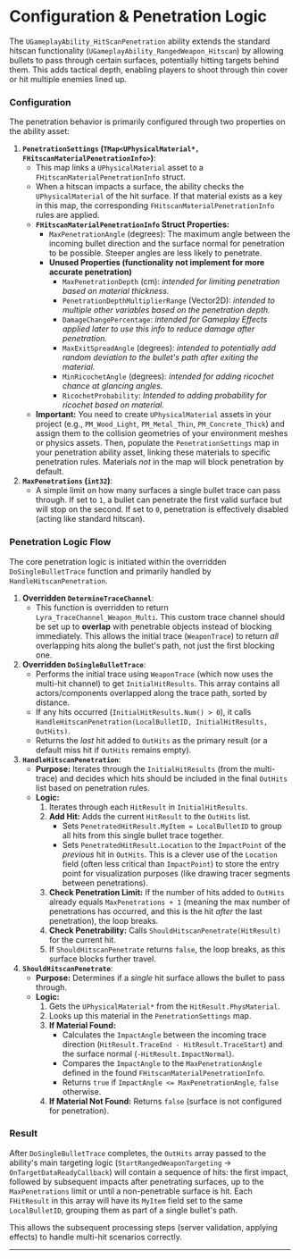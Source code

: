 # Configuration & Penetration Logic

The `UGameplayAbility_HitScanPenetration` ability extends the standard hitscan functionality (`UGameplayAbility_RangedWeapon_Hitscan`) by allowing bullets to pass through certain surfaces, potentially hitting targets behind them. This adds tactical depth, enabling players to shoot through thin cover or hit multiple enemies lined up.

### Configuration

The penetration behavior is primarily configured through two properties on the ability asset:

1. **`PenetrationSettings` (`TMap<UPhysicalMaterial*, FHitscanMaterialPenetrationInfo>`)**:
   * This map links a `UPhysicalMaterial` asset to a `FHitscanMaterialPenetrationInfo` struct.
   * When a hitscan impacts a surface, the ability checks the `UPhysicalMaterial` of the hit surface. If that material exists as a key in this map, the corresponding `FHitscanMaterialPenetrationInfo` rules are applied.
   * **`FHitscanMaterialPenetrationInfo` Struct Properties:**
     * `MaxPenetrationAngle` (degrees): The maximum angle between the incoming bullet direction and the surface normal for penetration to be possible. Steeper angles are less likely to penetrate.
     * **Unused Properties (functionality not implement for more accurate penetration)**
       * `MaxPenetrationDepth` (cm): _intended for limiting penetration based on material thickness._
       * `PenetrationDepthMultiplierRange` (Vector2D): _intended to multiple other variables based on the penetration depth._
       * `DamageChangePercentage`: _intended for Gameplay Effects applied later to use this info to reduce damage after penetration._
       * `MaxExitSpreadAngle` (degrees): _intended to potentially add random deviation to the bullet's path after exiting the material._
       * `MinRicochetAngle` (degrees): _intended for adding ricochet chance at glancing angles._
       * `RicochetProbability`: _Intended to adding probability for ricochet based on material._
   * **Important:** You need to create `UPhysicalMaterial` assets in your project (e.g., `PM_Wood_Light`, `PM_Metal_Thin`, `PM_Concrete_Thick`) and assign them to the collision geometries of your environment meshes or physics assets. Then, populate the `PenetrationSettings` map in your penetration ability asset, linking these materials to specific penetration rules. Materials _not_ in the map will block penetration by default.
2. **`MaxPenetrations` (`int32`)**:
   * A simple limit on how many surfaces a single bullet trace can pass through. If set to `1`, a bullet can penetrate the first valid surface but will stop on the second. If set to `0`, penetration is effectively disabled (acting like standard hitscan).

### Penetration Logic Flow

The core penetration logic is initiated within the overridden `DoSingleBulletTrace` function and primarily handled by `HandleHitscanPenetration`.

1. **Overridden `DetermineTraceChannel`**:
   * This function is overridden to return `Lyra_TraceChannel_Weapon_Multi`. This custom trace channel should be set up to **overlap** with penetrable objects instead of blocking immediately. This allows the initial trace (`WeaponTrace`) to return _all_ overlapping hits along the bullet's path, not just the first blocking one.
2. **Overridden `DoSingleBulletTrace`**:
   * Performs the initial trace using `WeaponTrace` (which now uses the multi-hit channel) to get `InitialHitResults`. This array contains all actors/components overlapped along the trace path, sorted by distance.
   * If any hits occurred (`InitialHitResults.Num() > 0`), it calls `HandleHitscanPenetration(LocalBulletID, InitialHitResults, OutHits)`.
   * Returns the _last_ hit added to `OutHits` as the primary result (or a default miss hit if `OutHits` remains empty).
3. **`HandleHitscanPenetration`**:
   * **Purpose:** Iterates through the `InitialHitResults` (from the multi-trace) and decides which hits should be included in the final `OutHits` list based on penetration rules.
   * **Logic:**
     1. Iterates through each `HitResult` in `InitialHitResults`.
     2. **Add Hit:** Adds the current `HitResult` to the `OutHits` list.
        * Sets `PenetratedHitResult.MyItem = LocalBulletID` to group all hits from this single bullet trace together.
        * Sets `PenetratedHitResult.Location` to the `ImpactPoint` of the _previous_ hit in `OutHits`. This is a clever use of the `Location` field (often less critical than `ImpactPoint`) to store the entry point for visualization purposes (like drawing tracer segments between penetrations).
     3. **Check Penetration Limit:** If the number of hits added to `OutHits` already equals `MaxPenetrations + 1` (meaning the max number of penetrations has occurred, and this is the hit _after_ the last penetration), the loop breaks.
     4. **Check Penetrability:** Calls `ShouldHitscanPenetrate(HitResult)` for the current hit.
     5. If `ShouldHitscanPenetrate` returns `false`, the loop breaks, as this surface blocks further travel.
4. **`ShouldHitscanPenetrate`**:
   * **Purpose:** Determines if a _single_ hit surface allows the bullet to pass through.
   * **Logic:**
     1. Gets the `UPhysicalMaterial*` from the `HitResult.PhysMaterial`.
     2. Looks up this material in the `PenetrationSettings` map.
     3. **If Material Found:**
        * Calculates the `ImpactAngle` between the incoming trace direction (`HitResult.TraceEnd - HitResult.TraceStart`) and the surface normal (`-HitResult.ImpactNormal`).
        * Compares the `ImpactAngle` to the `MaxPenetrationAngle` defined in the found `FHitscanMaterialPenetrationInfo`.
        * Returns `true` if `ImpactAngle <= MaxPenetrationAngle`, `false` otherwise.
     4. **If Material Not Found:** Returns `false` (surface is not configured for penetration).

### Result

After `DoSingleBulletTrace` completes, the `OutHits` array passed to the ability's main targeting logic (`StartRangedWeaponTargeting` -> `OnTargetDataReadyCallback`) will contain a sequence of hits: the first impact, followed by subsequent impacts after penetrating surfaces, up to the `MaxPenetrations` limit or until a non-penetrable surface is hit. Each `FHitResult` in this array will have its `MyItem` field set to the same `LocalBulletID`, grouping them as part of a single bullet's path.

This allows the subsequent processing steps (server validation, applying effects) to handle multi-hit scenarios correctly.

***
